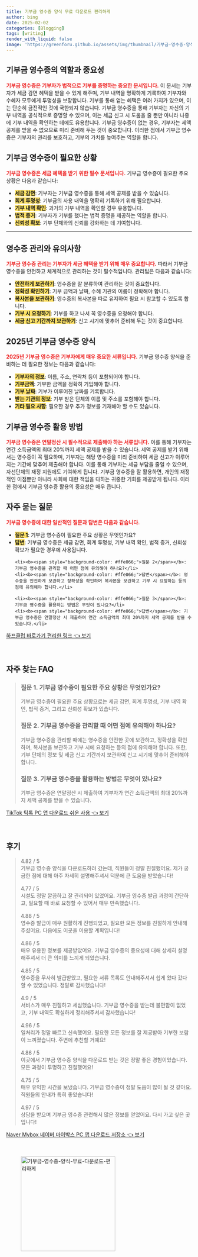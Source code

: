 ```yaml
---
title: 기부금 영수증 양식 무료 다운로드 편리하게
author: bing
date: 2025-02-02
categories: [Blogging]
tags: [writing]
render_with_liquid: false
image: 'https://greenforu.github.io/assets/img/thumbnail/기부금-영수증-양식-무료-다운로드-편리하게.webp'
---
```



<h2 id='기부금 영수증의 역할과 중요성'>기부금 영수증의 역할과 중요성</h2>

<p><b><span style="color: #ee2323;">기부금 영수증은 기부자가 법적으로 기부를 증명하는 중요한 문서입니다.</span></b> 이 문서는 기부자가 세금 감면 혜택을 받을 수 있게 해주며, 기부 내역을 명확하게 기록하여 기부자와 수혜자 모두에게 투명성을 보장합니다. 기부를 통해 얻는 혜택은 여러 가지가 있으며, 이는 단순히 금전적인 것에 국한되지 않습니다. 기부금 영수증을 통해 기부자는 자신의 기부 내역을 공식적으로 증명할 수 있으며, 이는 세금 신고 시 도움을 줄 뿐만 아니라 나중에 기부 내역을 확인하는 데에도 유용합니다. 기부금 영수증이 없는 경우, 기부자는 세액 공제를 받을 수 없으므로 미리 준비해 두는 것이 중요합니다. 이러한 점에서 기부금 영수증은 기부자의 권리를 보호하고, 기부의 가치를 높여주는 역할을 합니다.</p>

<h2 id='기부금 영수증이 필요한 상황'>기부금 영수증이 필요한 상황</h2>

<p><b><span style="color: #ee2323;">기부금 영수증은 세금 혜택을 받기 위한 필수 문서입니다.</span></b> 기부금 영수증이 필요한 주요 상황은 다음과 같습니다:</p>

<ul>
    <li><b><span style="background-color: #ffe066;">세금 감면</span></b>: 기부자는 기부금 영수증을 통해 세액 공제를 받을 수 있습니다.</li>
    <li><b><span style="background-color: #ffe066;">회계 투명성</span></b>: 기부금의 사용 내역을 명확히 기록하기 위해 필요합니다.</li>
    <li><b><span style="background-color: #ffe066;">기부 내역 확인</span></b>: 과거의 기부 내역을 확인할 경우 유용합니다.</li>
    <li><b><span style="background-color: #ffe066;">법적 증거</span></b>: 기부자가 기부를 했다는 법적 증명을 제공하는 역할을 합니다.</li>
    <li><b><span style="background-color: #ffe066;">신뢰성 확보</span></b>: 기부 단체와의 신뢰를 강화하는 데 기여합니다.</li>
</ul>

<hr />

<h2 id='영수증 관리와 유의사항'>영수증 관리와 유의사항</h2>

<p><b><span style="color: #ee2323;">기부금 영수증 관리는 기부자가 세금 혜택을 받기 위해 매우 중요합니다.</span></b> 따라서 기부금 영수증을 안전하고 체계적으로 관리하는 것이 필수적입니다. 관리팁은 다음과 같습니다:</p>

<ul>
    <li><b><span style="background-color: #ffe066;">안전하게 보관하기</span></b>: 영수증을 잘 분류하여 관리하는 것이 중요합니다.</li>
    <li><b><span style="background-color: #ffe066;">정확성 확인하기</span></b>: 기부 금액과 날짜, 수혜 기관의 이름이 정확해야 합니다.</li>
    <li><b><span style="background-color: #ffe066;">복사본을 보관하기</span></b>: 영수증의 복사본을 따로 유지하여 필요 시 참고할 수 있도록 합니다.</li>
    <li><b><span style="background-color: #ffe066;">기부 시 요청하기</span></b>: 기부를 하고 나서 꼭 영수증을 요청해야 합니다.</li>
    <li><b><span style="background-color: #ffe066;">세금 신고 기간까지 보관하기</span></b>: 신고 시기에 맞추어 준비해 두는 것이 중요합니다.</li>
</ul>

<h2 id='2025년 기부금 영수증 양식'>2025년 기부금 영수증 양식</h2>

<p><b><span style="color: #ee2323;">2025년 기부금 영수증은 기부자에게 매우 중요한 서류입니다.</span></b> 기부금 영수증 양식을 준비하는 데 필요한 정보는 다음과 같습니다:</p>

<ul>
    <li><b><span style="background-color: #ffe066;">기부자의 정보</span></b>: 이름, 주소, 연락처 등이 포함되어야 합니다.</li>
    <li><b><span style="background-color: #ffe066;">기부금액</span></b>: 기부한 금액을 정확히 기입해야 합니다.</li>
    <li><b><span style="background-color: #ffe066;">기부 날짜</span></b>: 기부가 이루어진 날짜를 기록합니다.</li>
    <li><b><span style="background-color: #ffe066;">받는 기관의 정보</span></b>: 기부 받은 단체의 이름 및 주소를 포함해야 합니다.</li>
    <li><b><span style="background-color: #ffe066;">기타 필요 사항</span></b>: 필요한 경우 추가 정보를 기재해야 할 수도 있습니다.</li>
</ul>

<h2 id='기부금 영수증 활용 방법'>기부금 영수증 활용 방법</h2>

<p><b><span style="color: #ee2323;">기부금 영수증은 연말정산 시 필수적으로 제출해야 하는 서류입니다.</span></b> 이를 통해 기부자는 연간 소득금액의 최대 20%까지 세액 공제를 받을 수 있습니다. 세액 공제를 받기 위해서는 영수증이 꼭 필요하며, 기부자는 해당 영수증을 미리 준비하여 세금 신고가 이루어지는 기간에 맞추어 제출해야 합니다. 이를 통해 기부자는 세금 부담을 줄일 수 있으며, 자선단체의 재정 지원에도 기여하게 됩니다. 기부금 영수증을 잘 활용하면, 개인의 재정적인 이점뿐만 아니라 사회에 대한 책임을 다하는 귀중한 기회를 제공받게 됩니다. 이러한 점에서 기부금 영수증 활용의 중요성은 매우 큽니다.</p>

<h2 id='자주 묻는 질문'>자주 묻는 질문</h2>

<p><b><span style="color: #ee2323;">기부금 영수증에 대한 일반적인 질문과 답변은 다음과 같습니다.</span></b></p>

<ul>
    <li><b><span style="background-color: #ffe066;">질문 1</span></b>: 기부금 영수증이 필요한 주요 상황은 무엇인가요? </li>
    <li><b><span style="background-color: #ffe066;">답변</span></b>: 기부금 영수증은 세금 감면, 회계 투명성, 기부 내역 확인, 법적 증거, 신뢰성 확보가 필요한 경우에 사용됩니다.</li>

    <li><b><span style="background-color: #ffe066;">질문 2</span></b>: 기부금 영수증을 관리할 때 어떤 점에 유의해야 하나요?</li>
    <li><b><span style="background-color: #ffe066;">답변</span></b>: 영수증을 안전하게 보관하고 정확성을 확인하며 복사본을 보관하고 기부 시 요청하는 등의 점에 유의해야 합니다.</li>

    <li><b><span style="background-color: #ffe066;">질문 3</span></b>: 기부금 영수증을 활용하는 방법은 무엇이 있나요?</li>
    <li><b><span style="background-color: #ffe066;">답변</span></b>: 기부금 영수증은 연말정산 시 제출하여 연간 소득금액의 최대 20%까지 세액 공제를 받을 수 있습니다.</li>
</ul>


<p><a class="click-button" title="하프클럽 바로가기 편리한 링크" href="https://greenforu.github.io/posts/%ED%95%98%ED%94%84%ED%81%B4%EB%9F%BD-%EB%B0%94%EB%A1%9C%EA%B0%80%EA%B8%B0-%ED%8E%B8%EB%A6%AC%ED%95%9C-%EB%A7%81%ED%81%AC/" rel="dofollow">하프클럽 바로가기 편리한 링크 👈 보기</a></p><br>
<h2 id='자주_찾는_FAQ'>자주 찾는 FAQ</h2>
<div itemscope="" itemtype="https://schema.org/FAQPage"> 
<blockquote> 
<div itemscope="" itemprop="mainEntity" itemtype="https://schema.org/Question"> 
<h3 itemprop="name">질문 1. 기부금 영수증이 필요한 주요 상황은 무엇인가요?</h3> 
<div itemscope="" itemprop="acceptedAnswer" itemtype="https://schema.org/Answer"> 
<span itemprop="text"> 
<p>기부금 영수증이 필요한 주요 상황으로는 세금 감면, 회계 투명성, 기부 내역 확인, 법적 증거, 그리고 신뢰성 확보가 있습니다.</p> 
</span> 
</div> 
</div> 

<div itemscope="" itemprop="mainEntity" itemtype="https://schema.org/Question"> 
<h3 itemprop="name">질문 2. 기부금 영수증을 관리할 때 어떤 점에 유의해야 하나요?</h3> 
<div itemscope="" itemprop="acceptedAnswer" itemtype="https://schema.org/Answer"> 
<span itemprop="text"> 
<p>기부금 영수증을 관리할 때에는 영수증을 안전한 곳에 보관하고, 정확성을 확인하며, 복사본을 보관하고 기부 시에 요청하는 등의 점에 유의해야 합니다. 또한, 기부 단체의 정보 및 세금 신고 기간까지 보관하여 신고 시기에 맞추어 준비해야 합니다.</p> 
</span> 
</div> 
</div> 

<div itemscope="" itemprop="mainEntity" itemtype="https://schema.org/Question"> 
<h3 itemprop="name">질문 3. 기부금 영수증을 활용하는 방법은 무엇이 있나요?</h3> 
<div itemscope="" itemprop="acceptedAnswer" itemtype="https://schema.org/Answer"> 
<span itemprop="text"> 
<p>기부금 영수증은 연말정산 시 제출하여 기부자가 연간 소득금액의 최대 20%까지 세액 공제를 받을 수 있습니다.</p> 
</span> 
</div> 
</div> 
</blockquote> 
</div>
<p><a class="click-button" title="TikTok 틱톡 PC 앱 다운로드 쉬운 사용" href="https://greenforu.github.io/posts/TikTok-%ED%8B%B1%ED%86%A1-PC-%EC%95%B1-%EB%8B%A4%EC%9A%B4%EB%A1%9C%EB%93%9C-%EC%89%AC%EC%9A%B4-%EC%82%AC%EC%9A%A9/" rel="dofollow">TikTok 틱톡 PC 앱 다운로드 쉬운 사용 👈 보기</a></p><br>
<h2 id='후기'>후기</h2>
<div itemscope itemtype="https://schema.org/Product">
  <blockquote>
  <div itemprop="review" itemscope itemtype="https://schema.org/Review">
      <div itemprop="reviewRating" itemscope itemtype="https://schema.org/Rating"> <span itemprop="ratingValue">4.82</span> / <span itemprop="bestRating">5</span> </div>
      <span itemprop="reviewBody">기부금 영수증 양식을 다운로드하러 갔는데, 직원들이 정말 친절했어요. 제가 궁금한 점에 대해 아주 자세히 설명해주셔서 덕분에 큰 도움을 받았습니다!</span>
  </div>
  <br>
  <div itemprop="review" itemscope itemtype="https://schema.org/Review">
      <div itemprop="reviewRating" itemscope itemtype="https://schema.org/Rating"> <span itemprop="ratingValue">4.77</span> / <span itemprop="bestRating">5</span> </div>
      <span itemprop="reviewBody">시설도 정말 깔끔하고 잘 관리되어 있었어요. 기부금 영수증 발급 과정이 간단하고, 필요할 때 바로 요청할 수 있어서 매우 만족했습니다.</span>
  </div>
  <br>
  <div itemprop="review" itemscope itemtype="https://schema.org/Review">
      <div itemprop="reviewRating" itemscope itemtype="https://schema.org/Rating"> <span itemprop="ratingValue">4.88</span> / <span itemprop="bestRating">5</span> </div>
      <span itemprop="reviewBody">영수증 발급이 매우 원활하게 진행되었고, 필요한 모든 정보를 친절하게 안내해주셨어요. 다음에도 이곳을 이용할 계획입니다!</span>
  </div>
  <br>
  <div itemprop="review" itemscope itemtype="https://schema.org/Review">
      <div itemprop="reviewRating" itemscope itemtype="https://schema.org/Rating"> <span itemprop="ratingValue">4.86</span> / <span itemprop="bestRating">5</span> </div>
      <span itemprop="reviewBody">매우 유용한 정보를 제공받았어요. 기부금 영수증의 중요성에 대해 상세히 설명해주셔서 더 큰 의미를 느끼게 되었습니다.</span>
  </div>
  <br>
  <div itemprop="review" itemscope itemtype="https://schema.org/Review">
      <div itemprop="reviewRating" itemscope itemtype="https://schema.org/Rating"> <span itemprop="ratingValue">4.85</span> / <span itemprop="bestRating">5</span> </div>
      <span itemprop="reviewBody">영수증을 무사히 발급받았고, 필요한 서류 목록도 안내해주셔서 쉽게 왔다 갔다 할 수 있었습니다. 정말로 감사했습니다!</span>
  </div>
  <br>
  <div itemprop="review" itemscope itemtype="https://schema.org/Review">
      <div itemprop="reviewRating" itemscope itemtype="https://schema.org/Rating"> <span itemprop="ratingValue">4.9</span> / <span itemprop="bestRating">5</span> </div>
      <span itemprop="reviewBody">서비스가 매우 친절하고 세심했습니다. 기부금 영수증을 받는데 불편함이 없었고, 기부 내역도 확실하게 정리해주셔서 감사했습니다!</span>
  </div>
  <br>
  <div itemprop="review" itemscope itemtype="https://schema.org/Review">
      <div itemprop="reviewRating" itemscope itemtype="https://schema.org/Rating"> <span itemprop="ratingValue">4.96</span> / <span itemprop="bestRating">5</span> </div>
      <span itemprop="reviewBody">일처리가 정말 빠르고 신속했어요. 필요한 모든 정보를 잘 제공받아 기부한 보람이 느껴졌습니다. 주변에 추천할 거예요!</span>
  </div>
  <br>
  <div itemprop="review" itemscope itemtype="https://schema.org/Review">
      <div itemprop="reviewRating" itemscope itemtype="https://schema.org/Rating"> <span itemprop="ratingValue">4.86</span> / <span itemprop="bestRating">5</span> </div>
      <span itemprop="reviewBody">이곳에서 기부금 영수증 양식을 다운로드 받는 것은 정말 좋은 경험이었습니다. 모든 과정이 투명하고 친절했어요!</span>
  </div>
  <br>
  <div itemprop="review" itemscope itemtype="https://schema.org/Review">
      <div itemprop="reviewRating" itemscope itemtype="https://schema.org/Rating"> <span itemprop="ratingValue">4.75</span> / <span itemprop="bestRating">5</span> </div>
      <span itemprop="reviewBody">매우 유익한 시간을 보냈습니다. 기부금 영수증이 정말 도움이 많이 될 것 같아요. 직원들의 안내가 특히 좋았습니다!</span>
  </div>
  <br>
  <div itemprop="review" itemscope itemtype="https://schema.org/Review">
      <div itemprop="reviewRating" itemscope itemtype="https://schema.org/Rating"> <span itemprop="ratingValue">4.97</span> / <span itemprop="bestRating">5</span> </div>
      <span itemprop="reviewBody">상담을 받으며 기부금 영수증 관련해서 많은 정보를 얻었어요. 다시 가고 싶은 곳입니다!</span>
  </div>
  </blockquote>
</div>
<p><a class="click-button" title="Naver Mybox 네이버 마이박스 PC 앱 다운로드 저장소" href="https://greenforu.github.io/posts/Naver-Mybox-%EB%84%A4%EC%9D%B4%EB%B2%84-%EB%A7%88%EC%9D%B4%EB%B0%95%EC%8A%A4-PC-%EC%95%B1-%EB%8B%A4%EC%9A%B4%EB%A1%9C%EB%93%9C-%EC%A0%80%EC%9E%A5%EC%86%8C/" rel="dofollow">Naver Mybox 네이버 마이박스 PC 앱 다운로드 저장소 👈 보기</a></p><br>
<figure class="image"><img src="https://greenforu.github.io/assets/img/thumbnail/기부금-영수증-양식-무료-다운로드-편리하게.webp" alt="기부금-영수증-양식-무료-다운로드-편리하게" width="256" height="256"></figure>